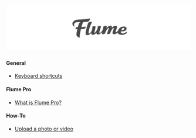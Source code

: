 # [![](/cover.jpg)](/SUMMARY.md)

#### General

* [Keyboard shortcuts](/general/keyboard-shortcuts.md)

#### Flume Pro

* [What is Flume Pro?](/flume-pro/what-is-flume-pro.md)

#### How-To

* [Upload a photo or video](/test/another-book.md)



